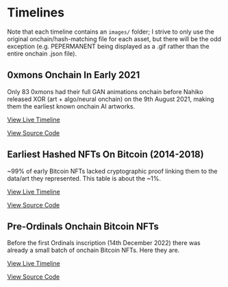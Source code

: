 # Timelines

Note that each timeline contains an `images/` folder; I strive to only use the original onchain/hash-matching file for each asset, but there will be the odd exception (e.g. PEPERMANENT being displayed as a .gif rather than the entire onchain .json file).

## 0xmons Onchain In Early 2021

Only 83 0xmons had their full GAN animations onchain before Nahiko released XOR (art + algo/neural onchain) on the 9th August 2021, making them the earliest known onchain AI artworks.

[View Live Timeline](https://dsgriffin.github.io/early-nfts/timelines/0xmons-onchain-in-early-2021/)

[View Source Code](https://github.com/dsgriffin/early-nfts/tree/main/timelines/0xmons-onchain-in-early-2021)

## Earliest Hashed NFTs On Bitcoin (2014-2018)

~99% of early Bitcoin NFTs lacked cryptographic proof linking them to the data/art they represented. This table is about the ~1%.

[View Live Timeline](https://dsgriffin.github.io/early-nfts/timelines/earliest-hashed-nfts-on-bitcoin/)

[View Source Code](https://github.com/dsgriffin/early-nfts/tree/main/timelines/earliest-hashed-nfts-on-bitcoin)

## Pre-Ordinals Onchain Bitcoin NFTs

Before the first Ordinals inscription (14th December 2022) there was already a small batch of onchain Bitcoin NFTs. Here they are.

[View Live Timeline](https://dsgriffin.github.io/early-nfts/timelines/pre-ordinals-onchain-bitcoin-nfts/)

[View Source Code](https://github.com/dsgriffin/early-nfts/tree/main/timelines/pre-ordinals-onchain-bitcoin-nfts)
